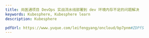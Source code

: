 ```yaml
---
title: 尚医通项目 DevOps 实战流水线部署到 dev 环境内存不足的问题解决
keywords: Kubesphere, Kubesphere learn
description: Kubesphere

pdfUrl: https://www.yuque.com/leifengyang/oncloud/bp7pnm#ZDPfS
---
```

